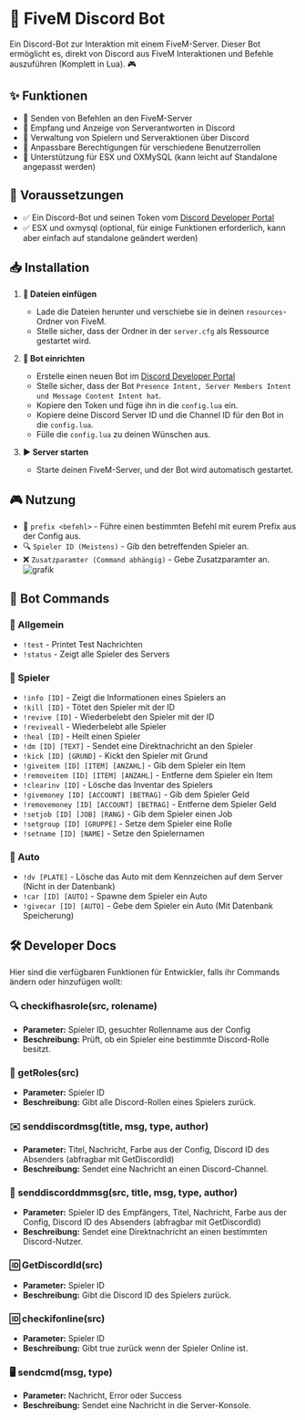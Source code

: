 # 🚀 FiveM Discord Bot

Ein Discord-Bot zur Interaktion mit einem FiveM-Server. Dieser Bot ermöglicht es, direkt von Discord aus FiveM Interaktionen und Befehle auszuführen (Komplett in Lua). 🎮

## ✨ Funktionen
- 🔹 Senden von Befehlen an den FiveM-Server
- 🔹 Empfang und Anzeige von Serverantworten in Discord
- 🔹 Verwaltung von Spielern und Serveraktionen über Discord
- 🔹 Anpassbare Berechtigungen für verschiedene Benutzerrollen
- 🔹 Unterstützung für ESX und OXMySQL (kann leicht auf Standalone angepasst werden)

## 📌 Voraussetzungen
- ✅ Ein Discord-Bot und seinen Token vom [Discord Developer Portal](https://discord.com/developers/applications)
- ✅ ESX und oxmysql (optional, für einige Funktionen erforderlich, kann aber einfach auf standalone geändert werden)

## 📥 Installation
1. **📂 Dateien einfügen**
   - Lade die Dateien herunter und verschiebe sie in deinen `resources`-Ordner von FiveM.
   - Stelle sicher, dass der Ordner in der `server.cfg` als Ressource gestartet wird.

2. **🔑 Bot einrichten**
   - Erstelle einen neuen Bot im [Discord Developer Portal](https://discord.com/developers/applications)
   - Stelle sicher, dass der Bot `Presence Intent, Server Members Intent und Message Content Intent hat`.
   - Kopiere den Token und füge ihn in die `config.lua` ein.
   - Kopiere deine Discord Server ID und die Channel ID für den Bot in die `config.lua`.
   - Fülle die `config.lua` zu deinen Wünschen aus.

3. **▶️ Server starten**
   - Starte deinen FiveM-Server, und der Bot wird automatisch gestartet.

## 🎮 Nutzung
- 📝 `prefix <befehl>` - Führe einen bestimmten Befehl mit eurem Prefix aus der Config aus.
- 🔍 `Spieler ID (Meistens)` - Gib den betreffenden Spieler an.
- ❌ `Zusatzparamter (Command abhängig)` - Gebe Zusatzparamter an.
![grafik](https://github.com/user-attachments/assets/e8f409ed-41d7-486b-98c3-9004a1ca7478)


## 🤖 Bot Commands
### 📌 Allgemein
- `!test` - Printet Test Nachrichten
- `!status` - Zeigt alle Spieler des Servers

### 👥 Spieler
- `!info [ID]` - Zeigt die Informationen eines Spielers an
- `!kill [ID]` - Tötet den Spieler mit der ID
- `!revive [ID]` - Wiederbelebt den Spieler mit der ID
- `!reviveall` - Wiederbelebt alle Spieler
- `!heal [ID]` - Heilt einen Spieler
- `!dm [ID] [TEXT]` - Sendet eine Direktnachricht an den Spieler
- `!kick [ID] [GRUND]` - Kickt den Spieler mit Grund
- `!giveitem [ID] [ITEM] [ANZAHL]` - Gib dem Spieler ein Item
- `!removeitem [ID] [ITEM] [ANZAHL]` - Entferne dem Spieler ein Item
- `!clearinv [ID]` - Lösche das Inventar des Spielers
- `!givemoney [ID] [ACCOUNT] [BETRAG]` - Gib dem Spieler Geld
- `!removemoney [ID] [ACCOUNT] [BETRAG]` - Entferne dem Spieler Geld
- `!setjob [ID] [JOB] [RANG]` - Gib dem Spieler einen Job
- `!setgroup [ID] [GRUPPE]` - Setze dem Spieler eine Rolle
- `!setname [ID] [NAME]` - Setze den Spielernamen

### 🚗 Auto
- `!dv [PLATE]` - Lösche das Auto mit dem Kennzeichen auf dem Server (Nicht in der Datenbank)
- `!car [ID] [AUTO]` - Spawne dem Spieler ein Auto
- `!givecar [ID] [AUTO]` - Gebe dem Spieler ein Auto (Mit Datenbank Speicherung)

## 🛠️ Developer Docs
Hier sind die verfügbaren Funktionen für Entwickler, falls ihr Commands ändern oder hinzufügen wollt:

### 🔍 checkifhasrole(src, rolename)
- **Parameter:** Spieler ID, gesuchter Rollenname aus der Config
- **Beschreibung:** Prüft, ob ein Spieler eine bestimmte Discord-Rolle besitzt.

### 📜 getRoles(src)
- **Parameter:** Spieler ID
- **Beschreibung:** Gibt alle Discord-Rollen eines Spielers zurück.

### ✉️ senddiscordmsg(title, msg, type, author)
- **Parameter:** Titel, Nachricht, Farbe aus der Config, Discord ID des Absenders (abfragbar mit GetDiscordId)
- **Beschreibung:** Sendet eine Nachricht an einen Discord-Channel.


### 📩 senddiscorddmmsg(src, title, msg, type, author)
- **Parameter:** Spieler ID des Empfängers, Titel, Nachricht, Farbe aus der Config, Discord ID des Absenders (abfragbar mit GetDiscordId)
- **Beschreibung:** Sendet eine Direktnachricht an einen bestimmten Discord-Nutzer.

### 🆔 GetDiscordId(src)
- **Parameter:** Spieler ID
- **Beschreibung:** Gibt die Discord ID des Spielers zurück.

### 🆔 checkifonline(src)
- **Parameter:** Spieler ID
- **Beschreibung:** Gibt true zurück wenn der Spieler Online ist.

### 🖥️ sendcmd(msg, type)
- **Parameter:** Nachricht, Error oder Success
- **Beschreibung:** Sendet eine Nachricht in die Server-Konsole.
